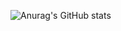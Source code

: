 ![Anurag's GitHub stats](https://github-readme-stats.vercel.app/api?username=MessaAlberto&show_icons=true&theme=blue-green)
